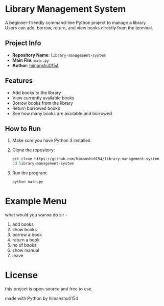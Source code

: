 # Library Management System

A beginner-friendly command-line Python project to manage a library. Users can add, borrow, return, and view books directly from the terminal.

## Project Info

- **Repository Name**: `library-management-system`
- **Main File**: `main.py`
- **Author**: [himanshu0154](https://github.com/himanshu0154)

## Features

- Add books to the library
- View currently available books
- Borrow books from the library
- Return borrowed books
- See how many books are available and borrowed

## How to Run

1. Make sure you have Python 3 installed.
2. Clone the repository:

   ```bash
   git clone https://github.com/himanshu0154/library-management-system.git
   cd library-management-system

3. Run the program:
    ```
    python main.py

# Example Menu

what would you wanna do sir -
1. add books
2. show books
3. borrow a book
4. return a book
5. no of books
6. show manual
7. leave

# License

this project is open-source and free to use.

made with Python by himanshu0154